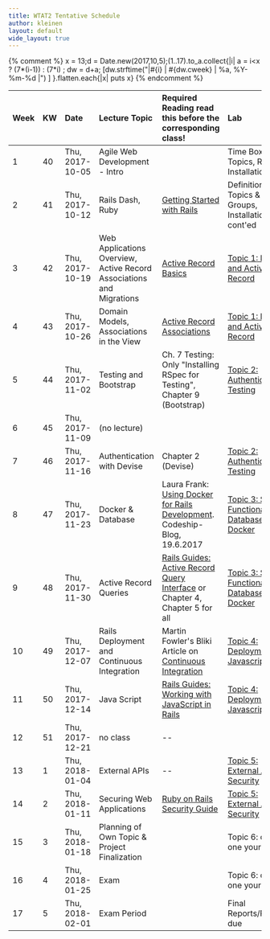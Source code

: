 ```yaml
---
title: WTAT2 Tentative Schedule
author: kleinen
layout: default
wide_layout: true
---
```



{% comment %}
x = 13;d = Date.new(2017,10,5);(1..17).to_a.collect{|i|  a = i<x ? (7*(i-1)) : (7*i) ; dw = d+a; [dw.strftime("|#{i} | #{dw.cweek} | %a, %Y-%m-%d |") ] }.flatten.each{|x| puts x}
{% endcomment %}



| Week | KW | Date            | Lecture Topic                                                        | Required Reading <span class="attention">read this before the corresponding class!</span>                                                  | Lab                                                                                      |
|:-----|:---|:----------------|:---------------------------------------------------------------------|:-------------------------------------------------------------------------------------------------------------------------------------------|:-----------------------------------------------------------------------------------------|
| 1    | 40 | Thu, 2017-10-05 | Agile Web Development - Intro                                        |                                                                                                                                            | Time Box, Topics, Rails Installation                                                     |
| 2    | 41 | Thu, 2017-10-12 | Rails Dash, Ruby                                                     | [Getting Started with Rails](http://guides.rubyonrails.org/getting_started.html)                                                           | Definition of Topics & Groups, Installation cont'ed                                      |
| 3    | 42 | Thu, 2017-10-19 | Web Applications Overview, Active Record Associations and Migrations | [Active Record Basics](http://guides.rubyonrails.org/active_record_basics.html)                                                            | [Topic 1: Rails and Active Record](../topics/a1-activerecord/)                           |
| 4    | 43 | Thu, 2017-10-26 | Domain Models, Associations in the View                              | [Active Record Associations](http://guides.rubyonrails.org/association_basics.html)                                                        | [Topic 1: Rails and Active Record](../topics/a1-activerecord/)                           |
| 5    | 44 | Thu, 2017-11-02 | Testing and Bootstrap                                                | Ch. 7 Testing: Only "Installing RSpec for Testing",  Chapter 9 (Bootstrap)                                                                 | [Topic 2: Authentication & Testing](../topics/a2-authentication/)                        |
| 6    | 45 | Thu, 2017-11-09 | (no lecture)                                                         |                                                                                                                                            |                                                                                          |
| 7    | 46 | Thu, 2017-11-16 | Authentication with Devise                                           | Chapter 2 (Devise)                                                                                                                         | [Topic 2: Authentication & Testing](../topics/a2-authentication/)                        |
| 8    | 47 | Thu, 2017-11-23 | Docker & Database                                                    | Laura Frank: [Using Docker for Rails Development](https://blog.codeship.com/using-docker-for-rails-development/). Codeship-Blog, 19.6.2017 | [Topic 3: Search Functionality, Database & Docker](../topics/a3-search-database-docker/) |
| 9    | 48 | Thu, 2017-11-30 | Active Record Queries                                                | [Rails Guides: Active Record Query Interface](http://guides.rubyonrails.org/active_record_querying.html) or Chapter 4, Chapter 5 for all   | [Topic 3: Search Functionality, Database & Docker](../topics/a3-search-database-docker/) |
| 10   | 49 | Thu, 2017-12-07 | Rails Deployment and Continuous Integration                          | Martin Fowler's Bliki Article on [Continuous Integration](https://martinfowler.com/articles/continuousIntegration.html)                    | [Topic 4: Deployment & Javascript](../topics/a4-ci-cd-javascript/)                       |
| 11   | 50 | Thu, 2017-12-14 | Java Script                                                          | [Rails Guides: Working with JavaScript in Rails](http://guides.rubyonrails.org/working_with_javascript_in_rails.html#turbolinks)           | [Topic 4: Deployment & Javascript](../topics/a4-ci-cd-javascript/)                       |
| 12   | 51 | Thu, 2017-12-21 | no class                                                             | --                                                                                                                                         |                                                                                          |
| 13   | 1  | Thu, 2018-01-04 | External APIs                                                        | --                                                                                                                                         | [Topic 5: External APIs & Security](../topics/a5-api-security/)                          |
| 14   | 2  | Thu, 2018-01-11 | Securing Web Applications                                            | [Ruby on Rails Security Guide](http://guides.rubyonrails.org/security.html)                                                                | [Topic 5: External APIs & Security](../topics/a5-api-security/)                          |
| 15   | 3  | Thu, 2018-01-18 | Planning of Own Topic & Project Finalization                         |                                                                                                                                            | Topic 6: choose one yourself                                                             |
| 16   | 4  | Thu, 2018-01-25 | Exam                                                                 |                                                                                                                                            | Topic 6: choose one yourself                                                             |
| 17   | 5  | Thu, 2018-02-01 | Exam Period                                                          |                                                                                                                                            | Final Reports/Projects due                                                               |
